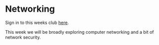 # Networking

Sign in to this weeks club [here]().

This week we will be broadly exploring computer networking and a bit of network security.
